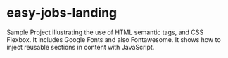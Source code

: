 # easy-jobs-landing
Sample Project illustrating the use of HTML semantic tags, and CSS Flexbox. It includes Google Fonts and also Fontawesome. It shows how to inject reusable sections in content with JavaScript.
